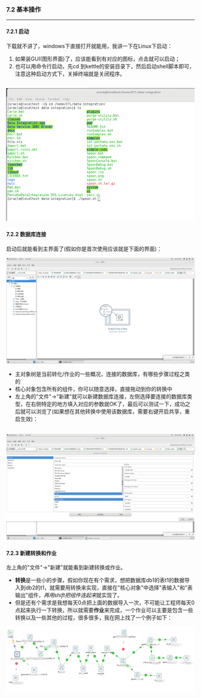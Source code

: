 ### 7.2 基本操作
---
#### 7.2.1 启动
下载就不讲了，windows下直接打开就能用，我讲一下在Linux下启动：
1. 如果装GUI(图形界面)了，应该能看到有对应的图标，点击就可以启动；
2. 也可以用命令行启动，先cd 到kettle的安装目录下，然后启动shell脚本即可，注意这种启动方式下，关掉终端就是关闭程序。

![启动](https://github.com/397179459/APEX_FA/blob/master/img/7.kettle/21.png)
---
#### 7.2.2 数据库连接
启动后就能看到主界面了(假如你是首次使用应该就是下面的界面)：

![](https://github.com/397179459/APEX_FA/blob/master/img/7.kettle/22.png)
* 主对象树是当前转化/作业的一些概况，连接的数据库，有哪些步骤过程之类的
* 核心对象包含所有的组件，你可以随意选择，直接拖动到你的转换中
* 左上角的"文件"->"新建"就可以新建数据库连接，左侧选择要连接的数据库类型，在右侧特定的地方填入对应的参数就OK了，最后可以测试一下，成功之后就可以浏览了(如果想在其他转换中使用该数据库，需要右键开启共享，重启生效)：

![](https://github.com/397179459/APEX_FA/blob/master/img/7.kettle/23.png)
---
#### 7.2.3 新建转换和作业
左上角的"文件"->"新建"就能看到新建转换或作业。
* **转换**是一些小的步骤，假如你现在有个需求，想把数据库db1的表t1的数据导入到db2的t1，就需要用转换来实现，直接在"核心对象"中选择"表输入"和"表输出"组件，*再用shift把组件连起来*就实现了。
* 但是还有个需求是我想每天0点把上面的数据导入一次，不可能让工程师每天0点起来执行一下转换，所以就需要**作业**来完成，一个作业可以主要是包含一些转换以及一些其他的过程，很多很多，我在网上找了一个例子如下：

![](https://github.com/397179459/APEX_FA/blob/master/img/7.kettle/eg.jpg)